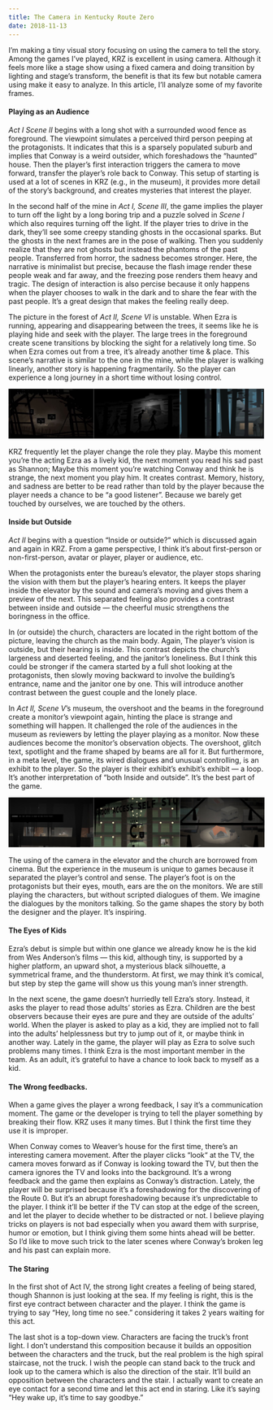 ```yaml
---
title: The Camera in Kentucky Route Zero
date: 2018-11-13
---
```


I’m making a tiny visual story focusing on using the camera to tell the story. Among the games I’ve played, KRZ is excellent in using camera. Although it feels more like a stage show using a fixed camera and doing transition by lighting and stage’s transform, the benefit is that its few but notable camera using make it easy to analyze. In this article, I’ll analyze some of my favorite frames.

#### Playing as an Audience
*Act I Scene II* begins with a long shot with a surrounded wood fence as foreground. The viewpoint simulates a perceived third person peeping at the protagonists. It indicates that this is a sparsely populated suburb and implies that Conway is a weird outsider, which foreshadows the “haunted” house. Then the player’s first interaction triggers the camera to move forward, transfer the player’s role back to Conway. This setup of starting is used at a lot of scenes in KRZ (e.g., in the museum), it provides more detail of the story’s background, and creates mysteries that interest the player.

In the second half of the mine in *Act I, Scene III*, the game implies the player to turn off the light by a long boring trip and a puzzle solved in *Scene I* which also requires turning off the light. If the player tries to drive in the dark, they’ll see some creepy standing ghosts in the occasional sparks. But the ghosts in the next frames are in the pose of walking. Then you suddenly realize that they are not ghosts but instead the phantoms of the past people. Transferred from horror, the sadness becomes stronger. Here, the narrative is minimalist but precise, because the flash image render these people weak and far away, and the freezing pose renders them heavy and tragic. The design of interaction is also percise because it only happens when the player chooses to walk in the dark and to share the fear with the past people. It’s a great design that makes the feeling really deep.

The picture in the forest of *Act II, Scene VI* is unstable. When Ezra is running, appearing and disappearing between the trees, it seems like he is playing hide and seek with the player. The large trees in the foreground create scene transitions by blocking the sight for a relatively long time. So when Ezra comes out from a tree, it’s already another time & place. This scene’s narrative is similar to the one in the mine, while the player is walking linearly, another story is happening fragmentarily. So the player can experience a long journey in a short time without losing control. 

![](audience.jpg)

KRZ frequently let the player change the role they play. Maybe this moment you’re the acting Ezra as a lively kid, the next moment you read his sad past as Shannon; Maybe this moment you’re watching Conway and think he is strange, the next moment you play him. It creates contrast. Memory, history, and sadness are better to be read rather than told by the player because the player needs a chance to be “a good listener”. Because we barely get touched by ourselves, we are touched by the others.

#### Inside but Outside
*Act II* begins with a question “Inside or outside?” which is discussed again and again in KRZ. From a game perspective, I think it’s about first-person or non-first-person, avatar or player, player or audience, etc.

When the protagonists enter the bureau’s elevator, the player stops sharing the vision with them but the player’s hearing enters. It keeps the player inside the elevator by the sound and camera’s moving and gives them a preview of the next. This separated feeling also provides a contrast between inside and outside — the cheerful music strengthens the boringness in the office.

In (or outside) the church, characters are located in the right bottom of the picture, leaving the church as the main body. Again, The player’s vision is outside, but their hearing is inside. This contrast depicts the church’s largeness and deserted feeling, and the janitor’s loneliness. But I think this could be stronger if the camera started by a full shot looking at the protagonists, then slowly moving backward to involve the building’s entrance, name and the janitor one by one. This will introduce another contrast between the guest couple and the lonely place.

In *Act II, Scene V*’s museum, the overshoot and the beams in the foreground create a monitor’s viewpoint again, hinting the place is strange and something will happen. It challenged the role of the audiences in the museum as reviewers by letting the player playing as a monitor. Now these audiences become the monitor’s observation objects. The overshoot, glitch text, spotlight and the frame shaped by beams are all for it. But furthermore, in a meta level, the game, its wired dialogues and unusual controlling, is an exhibit to the player. So the player is their exhibit’s exhibit’s exhibit — a loop. It’s another interpretation of “both Inside and outside”. It’s the best part of the game.

![Inside but outside](inside-outside.jpg)

The using of the camera in the elevator and the church are borrowed from cinema. But the experience in the museum is unique to games because it separated the player’s control and sense. The player’s foot is on the protagonists but their eyes, mouth, ears are the on the monitors. We are still playing the characters, but without scripted dialogues of them. We imagine the dialogues by the monitors talking. So the game shapes the story by both the designer and the player. It’s inspiring.


#### The Eyes of Kids
Ezra’s debut is simple but within one glance we already know he is the kid from Wes Anderson’s films — this kid, although tiny, is supported by a higher platform, an upward shot, a mysterious black silhouette, a symmetrical frame, and the thunderstorm. At first, we may think it’s comical, but step by step the game will show us this young man’s inner strength.

In the next scene, the game doesn’t hurriedly tell Ezra’s story. Instead, it asks the player to read those adults’ stories as Ezra. Children are the best observers because their eyes are pure and they are outside of the adults’ world. When the player is asked to play as a kid, they are implied not to fall into the adults’ helplessness but try to jump out of it, or maybe think in another way. Lately in the game, the player will play as Ezra to solve such problems many times. I think Ezra is the most important member in the team. As an adult, it’s grateful to have a chance to look back to myself as a kid.

#### The Wrong feedbacks.
When a game gives the player a wrong feedback, I say it’s a communication moment. The game or the developer is trying to tell the player something by breaking their flow. KRZ uses it many times. But I think the first time they use it is improper.

When Conway comes to Weaver’s house for the first time, there’s an interesting camera movement. After the player clicks “look“ at the TV, the camera moves forward as if Conway is looking toward the TV, but then the camera ignores the TV and looks into the background. It’s a wrong feedback and the game then explains as Conway’s distraction. Lately, the player will be surprised because it’s a foreshadowing for the discovering of the Route 0. But it’s an abrupt foreshadowing because it’s unpredictable to the player. I think it’ll be better if the TV can stop at the edge of the screen,  and let the player to decide whether to be distracted or not. I believe playing tricks on players is not bad especially when you award them with surprise, humor or emotion, but I think giving them some hints ahead will be better. So I’d like to move such trick to the later scenes where Conway’s broken leg and his past can explain more.

#### The Staring
In the first shot of Act IV, the strong light creates a feeling of being stared, though Shannon is just looking at the sea. If my feeling is right, this is the first eye contract between character and the player. I think the game is trying to say “Hey, long time no see.” considering it takes 2 years waiting for this act.

The last shot is a top-down view. Characters are facing the truck’s front light. I don’t understand this composition because it builds an opposition between the characters and the truck, but the real problem is the high spiral staircase, not the truck. I wish the people can stand back to the truck and look up to the camera which is also the direction of the stair. It’ll build an opposition between the characters and the stair. I actually want to create an eye contact for a second time and let this act end in staring. Like it’s saying “Hey wake up, it’s time to say goodbye.”
